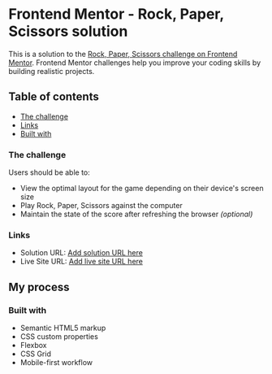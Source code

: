 # Frontend Mentor - Rock, Paper, Scissors solution

This is a solution to the [Rock, Paper, Scissors challenge on Frontend Mentor](https://www.frontendmentor.io/challenges/rock-paper-scissors-game-pTgwgvgH). Frontend Mentor challenges help you improve your coding skills by building realistic projects.

## Table of contents

- [The challenge](#the-challenge)
- [Links](#links)
- [Built with](#built-with)

### The challenge

Users should be able to:

- View the optimal layout for the game depending on their device's screen size
- Play Rock, Paper, Scissors against the computer
- Maintain the state of the score after refreshing the browser _(optional)_

### Links

- Solution URL: [Add solution URL here](https://github.com/MerautaDaniel/RockPapperScissors)
- Live Site URL: [Add live site URL here](https://merautadaniel.github.io/RockPapperScissors/)

## My process

### Built with

- Semantic HTML5 markup
- CSS custom properties
- Flexbox
- CSS Grid
- Mobile-first workflow
